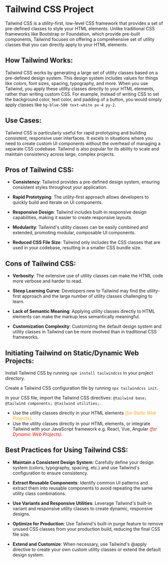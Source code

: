 
<style>
r { color: Red ;}
o { color: Orange ;}
g { color: Green ;}
b { color: blue ;}
</style>

# Tailwind CSS Project

  

Tailwind CSS is a utility-first, low-level CSS framework that provides a set of pre-defined classes to style your HTML elements. Unlike traditional CSS frameworks like Bootstrap or Foundation, which provide pre-built components, Tailwind focuses on offering a comprehensive set of utility classes that you can directly apply to your HTML elements.

  

## How Tailwind Works:

Tailwind CSS works by generating a large set of utility classes based on a pre-defined design system. This design system includes values for things like colors, font sizes, spacing, typography, and more. When you use Tailwind, you apply these utility classes directly to your HTML elements, rather than writing custom CSS. For example, instead of writing CSS to set the background color, text color, and padding of a button, you would simply apply classes like `bg-blue-500 text-white px-4 py-2`.

  

## Use Cases:

Tailwind CSS is particularly useful for rapid prototyping and building consistent, responsive user interfaces. It excels in situations where you need to create custom UI components without the overhead of managing a separate CSS codebase. Tailwind is also popular for its ability to scale and maintain consistency across large, complex projects.

  

## Pros of Tailwind CSS:

  

- **Consistency**: Tailwind provides a pre-defined design system, ensuring consistent styles throughout your application.
   
- **Rapid Prototyping**: The utility-first approach allows developers to quickly build and iterate on UI components.
   
- **Responsive Design**: Tailwind includes built-in responsive design capabilities, making it easier to create responsive layouts.
   
- **Modularity**: Tailwind's utility classes can be easily combined and extended, promoting modular, composable UI components.
   
- **Reduced CSS File Size**: Tailwind only includes the CSS classes that are used in your codebase, resulting in a smaller CSS bundle
   size.

  

## Cons of Tailwind CSS:

  

- **Verbosity**: The extensive use of utility classes can make the HTML code more verbose and harder to read.

- **Steep Learning Curve**: Developers new to Tailwind may find the utility-first approach and the large number of utility classes challenging to learn.

- **Lack of Semantic Meaning**: Applying utility classes directly to HTML elements can make the markup less semantically meaningful.

- **Customization Complexity**: Customizing the default design system and utility classes in Tailwind can be more involved than in traditional CSS frameworks.

  

## Initiating Tailwind on Static/Dynamic Web Projects:

  

Install Tailwind CSS by running `npm install tailwindcss` in your project directory.

Create a Tailwind CSS configuration file by running `npx tailwindcss init`.

In your CSS file, import the Tailwind CSS directives: `@tailwind base; @tailwind components; @tailwind utilities;`.

- Use the utility classes directly in your HTML elements <o>*(for Static Web Projects)*</o>. 
- Use the utility classes directly in your HTML elements, or integrate Tailwind with your JavaScript framework e.g. React, Vue, Angular <r>*(for Dynamic Web Projects)*</r>.

  

## Best Practices for Using Tailwind CSS:

  

- **Maintain a Consistent Design System**: Carefully define your design system (colors, typography, spacing, etc.) and use Tailwind's configuration to ensure consistency.

- **Extract Reusable Components**: Identify common UI patterns and extract them into reusable components to avoid repeating the same utility class combinations.

- **Use Variants and Responsive Utilities**: Leverage Tailwind's built-in variant and responsive utility classes to create dynamic, responsive designs.

- **Optimize for Production**: Use Tailwind's built-in purge feature to remove unused CSS classes from your production build, reducing the final CSS file size.

- **Extend and Customize**: When necessary, use Tailwind's @apply directive to create your own custom utility classes or extend the default design system.


